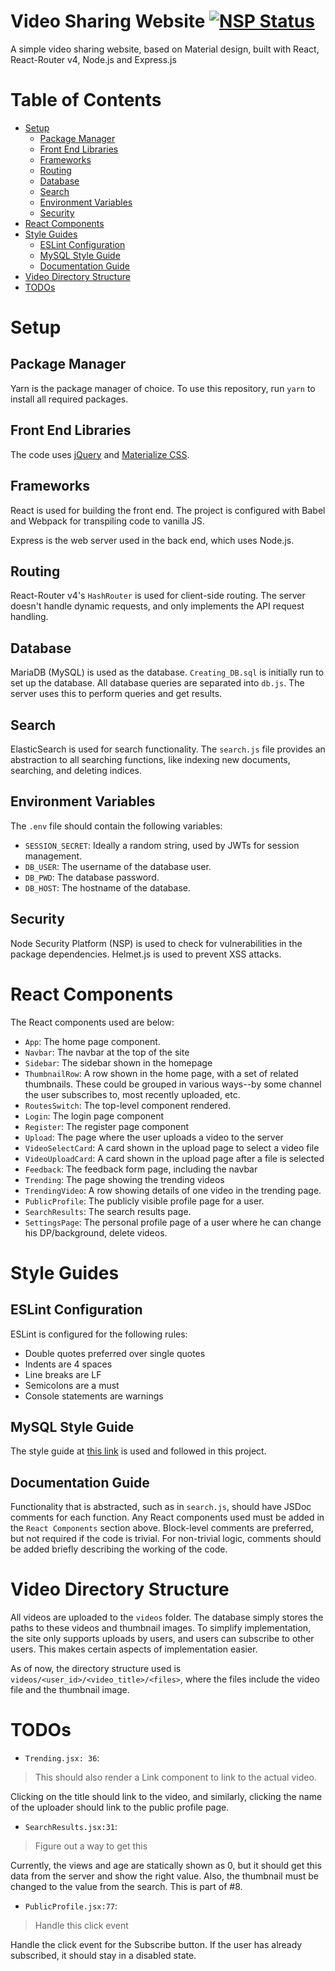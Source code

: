 # Video Sharing Website [![NSP Status](https://nodesecurity.io/orgs/dbms-project/projects/6c5f6935-88ec-4d0f-8c05-b30ebb4460f5/badge)](https://nodesecurity.io/orgs/dbms-project/projects/6c5f6935-88ec-4d0f-8c05-b30ebb4460f5)
A simple video sharing website, based on Material design, built with React, React-Router v4, Node.js and Express.js

# Table of Contents
* [Setup](#setup)
  * [Package Manager](#package-manager)
  * [Front End Libraries](#front-end-libraries)
  * [Frameworks](#frameworks)
  * [Routing](#routing)
  * [Database](#database)
  * [Search](#search)
  * [Environment Variables](#environment-variables)
  * [Security](#security)
* [React Components](#react-components)
* [Style Guides](#style-guides)
  * [ESLint Configuration](#eslint-configuration)
  * [MySQL Style Guide](#mysql-style-guide)
  * [Documentation Guide](#documentation-guide)
* [Video Directory Structure](#video-directory-structure)
* [TODOs](#todos)

# Setup
## Package Manager
Yarn is the package manager of choice. To use this repository, run `yarn` to install all required packages. 

## Front End Libraries
The code uses [jQuery](www.jquery.com) and [Materialize CSS](www.materializecss.com).

## Frameworks
React is used for building the front end. The project is configured with Babel and Webpack for transpiling code to vanilla JS.  

Express is the web server used in the back end, which uses Node.js.

## Routing
React-Router v4's `HashRouter` is used for client-side routing. The server doesn't handle dynamic requests, and only implements the API request handling.  

## Database
MariaDB (MySQL) is used as the database. `Creating_DB.sql` is initially run to set up the database. All database queries are separated into `db.js`. The server uses this to perform queries and get results.  

## Search
ElasticSearch is used for search functionality. The `search.js` file provides an abstraction to all searching functions, like indexing new documents, searching, and deleting indices.

## Environment Variables
The `.env` file should contain the following variables:
* `SESSION_SECRET`: Ideally a random string, used by JWTs for session management.
* `DB_USER`: The username of the database user.
* `DB_PWD`: The database password.
* `DB_HOST`: The hostname of the database.

## Security
Node Security Platform (NSP) is used to check for vulnerabilities in the package dependencies. Helmet.js is used to prevent XSS attacks.

# React Components
The React components used are below:
* `App`: The home page component.
* `Navbar`: The navbar at the top of the site
* `Sidebar`: The sidebar shown in the homepage
* `ThumbnailRow`: A row shown in the home page, with a set of related thumbnails. These could be grouped in various ways--by some channel the user subscribes to, most recently uploaded, etc.
* `RoutesSwitch`: The top-level component rendered.
* `Login`: The login page component
* `Register`: The register page component
* `Upload`: The page where the user uploads a video to the server
* `VideoSelectCard`: A card shown in the upload page to select a video file
* `VideoUploadCard`: A card shown in the upload page after a file is selected
* `Feedback`: The feedback form page, including the navbar
* `Trending`: The page showing the trending videos
* `TrendingVideo`: A row showing details of one video in the trending page.
* `PublicProfile`: The publicly visible profile page for a user.
* `SearchResults`: The search results page.
* `SettingsPage`: The personal profile page of a user where he can change his DP/background, delete videos.

# Style Guides

## ESLint Configuration
ESLint is configured for the following rules:
* Double quotes preferred over single quotes
* Indents are 4 spaces
* Line breaks are LF
* Semicolons are a must
* Console statements are warnings

## MySQL Style Guide
The style guide at [this link](http://www.sqlstyle.guide/) is used and followed in this project.

## Documentation Guide
Functionality that is abstracted, such as in `search.js`, should have JSDoc comments for each function. Any React components used must be added in the `React Components` section above. Block-level comments are preferred, but not required if the code is trivial. For non-trivial logic, comments should be added briefly describing the working of the code.

# Video Directory Structure
All videos are uploaded to the `videos` folder. The database simply stores the paths to these videos and thumbnail images. To simplify implementation, the site only supports uploads by users, and users can subscribe to other users. This makes certain aspects of implementation easier.  

As of now, the directory structure used is `videos/<user_id>/<video_title>/<files>`, where the files include the video file and the thumbnail image.  

# TODOs
* `Trending.jsx: 36`: 
> This should also render a Link component to link to the actual video.  

Clicking on the title should link to the video, and similarly, clicking the name of the uploader should link to the public profile page.

* `SearchResults.jsx:31`:
> Figure out a way to get this  

Currently, the views and age are statically shown as 0, but it should get this data from the server and show the right value. Also, the thumbnail must be changed to the value from the search. This is part of #8.

* `PublicProfile.jsx:77`:
> Handle this click event  

Handle the click event for the Subscribe button. If the user has already subscribed, it should stay in a disabled state.
